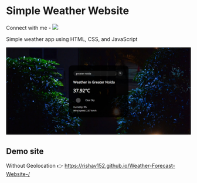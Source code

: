 # Simple Weather Website 

<p align="left">
     Connect with me - 
  <a href="https://www.linkedin.com/in/rishav-k-602367284/" alt="Rishav Tips Discussion & Support Server">
    <img src="https://img.shields.io/badge/LinkedIn-0077B5?style=for-the-badge&logo=linkedin&logoColor=white)](www.linkedin.com/in/rishav-k-602367284)"/></a>
</p>


Simple weather app using HTML, CSS, and JavaScript

![image](https://github.com/rishav152/Weather-Forecast-Website-/blob/6343e37a03375ea2f62a06ae8e31cf381c4b14e8/cloud.jpg)


## Demo site

Without Geolocation 👉 https://rishav152.github.io/Weather-Forecast-Website-/

